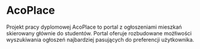 # AcoPlace
Projekt pracy dyplomowej AcoPlace to portal z ogłoszeniami mieszkań skierowany głównie do studentów. 
Portal oferuje rozbudowane możłiwości wyszukiwania ogłoszeń najbardziej pasujących do preferencji użytkownika.
